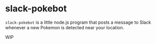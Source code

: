 # slack-pokebot

`slack-pokebot` is a little node.js program that posts a message to Slack whenever a new Pokemon is detected near your location.

WIP
